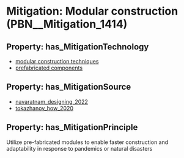 # Mitigation: __Modular construction__ (PBN__Mitigation_1414)

## Property: has_MitigationTechnology

* [modular construction techniques](../Technology/PBN__Technology_3772)
* [prefabricated components](../Technology/PBN__Technology_4300)

## Property: has_MitigationSource

* [navaratnam_designing_2022](../Article/PBN__Article_282)
* [tokazhanov_how_2020](../Article/PBN__Article_67)

## Property: has_MitigationPrinciple

Utilize pre-fabricated modules to enable faster construction and adaptability in response to pandemics or natural disasters

